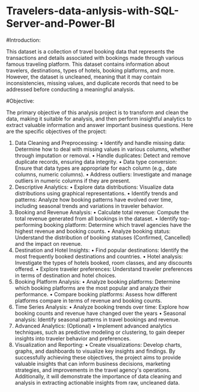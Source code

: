 # Travelers-data-anlysis-with-SQL-Server-and-Power-BI

#Introduction:

This dataset is a collection of travel booking data that represents the transactions and details associated with bookings made through various famous traveling platform. This dataset contains information about travelers, destinations, types of hotels, booking platforms, and more. However, the dataset is uncleaned, meaning that it may contain inconsistencies, missing values, and duplicate records that need to be addressed before conducting a meaningful analysis.

#Objective:

The primary objective of this analysis project is to transform and clean the data, making it suitable for analysis, and then perform insightful analytics to extract valuable information and answer important business questions. Here are the specific objectives of the project:
1.	Data Cleaning and Preprocessing:
•	Identify and handle missing data: Determine how to deal with missing values in various columns, whether through imputation or removal.
•	Handle duplicates: Detect and remove duplicate records, ensuring data integrity.
•	Data type conversion: Ensure that data types are appropriate for each column (e.g., date columns, numeric columns).
•	Address outliers: Investigate and manage outliers in numeric columns if they are present.
2.	Descriptive Analytics:
•	Explore data distributions: Visualize data distributions using graphical representations.
•	Identify trends and patterns: Analyze how booking patterns have evolved over time, including seasonal trends and variations in traveler behavior.
3.	Booking and Revenue Analysis:
•	Calculate total revenue: Compute the total revenue generated from all bookings in the dataset.
•	Identify top-performing booking platform: Determine which travel agencies have the highest revenue and booking counts.
•	Analyze booking status: Understand the distribution of booking statuses (Confirmed, Cancelled) and the impact on revenue.
4.	Destination and Hotel Insights:
•	Find popular destinations: Identify the most frequently booked destinations and countries.
•	Hotel analysis: Investigate the types of hotels booked, room classes, and any discounts offered.
•	Explore traveler preferences: Understand traveler preferences in terms of destination and hotel choices.
5.	Booking Platform Analysis:
•	Analyze booking platforms: Determine which booking platforms are the most popular and analyze their performance.
•	Compare booking platforms: Assess how different platforms compare in terms of revenue and booking counts.
6.	Time Series Analysis:
•	Analyze booking trends over time: Explore how booking counts and revenue have changed over the years 
•	Seasonal analysis: Identify seasonal patterns in travel bookings and revenue.
7.	Advanced Analytics: (Optional)
•	Implement advanced analytics techniques, such as predictive modeling or clustering, to gain deeper insights into traveler behavior and preferences.
8.	Visualization and Reporting:
•	Create visualizations: Develop charts, graphs, and dashboards to visualize key insights and findings.
By successfully achieving these objectives, the project aims to provide valuable insights that can inform business decisions, marketing strategies, and improvements in the travel agency's operations. Additionally, it will demonstrate the importance of data cleaning and analysis in extracting actionable insights from raw, uncleaned data.
